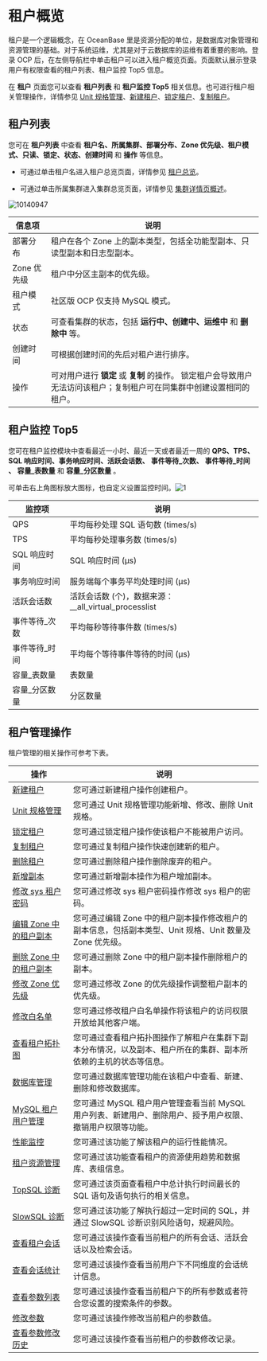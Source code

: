 # 租户概览

租户是一个逻辑概念，在 OceanBase 里是资源分配的单位，是数据库对象管理和资源管理的基础。对于系统运维，尤其是对于云数据库的运维有着重要的影响。登录 OCP 后，在左侧导航栏中单击租户可以进入租户概览页面。页面默认展示登录用户有权限查看的租户列表、租户监控 Top5 信息。

在 **租户** 页面您可以查看 **租户列表** 和 **租户监控 Top5** 相关信息。也可进行租户相关管理操作，详情参见 [Unit 规格管理](../../5.manage-tenants/2.basic-tenant-operations/3.unit-specification-management.md)、[新建租户](../../5.manage-tenants/2.basic-tenant-operations/1.userguide-create-a-tenant.md)、[锁定租户](../../5.manage-tenants/2.basic-tenant-operations/5.locked-tenants.md)、[复制租户](../../5.manage-tenants/2.basic-tenant-operations/6.replication-tenant.md)。

## 租户列表

您可在 **租户列表** 中查看 **租户名、所属集群、部署分布、Zone 优先级、租户模式、只读、锁定、状态、创建时间** 和 **操作** 等信息。

* 可通过单击租户名进入租户总览页面，详情参见 [租户总览](3.overview-of-tenant-details-page.md)。

* 可通过单击所属集群进入集群总览页面，详情参见 [集群详情页概述](../1.cluster-features/3.cluster-overview.md)。

![10140947](https://help-static-aliyun-doc.aliyuncs.com/assets/img/zh-CN/6866914361/p338582.png)

|   信息项    |                                        说明                                         |
|----------|-----------------------------------------------------------------------------------|
| 部署分布     | 租户在各个 Zone 上的副本类型，包括全功能型副本、只读型副本和日志型副本。                                           |
| Zone 优先级 | 租户中分区主副本的优先级。                                                                     |
| 租户模式     | 社区版 OCP 仅支持 MySQL 模式。                                                             |
| 状态       | 可查看集群的状态，包括 **运行中、创建中、运维中** 和 **删除中** 等。                                          |
| 创建时间     | 可根据创建时间的先后对租户进行排序。                                                                |
| 操作       | 可对用户进行 **锁定** 或 **复制** 的操作。 锁定租户会导致用户无法访问该租户；复制租户可在同集群中创建设置相同的租户。 |

## 租户监控 Top5

您可在租户监控模块中查看最近一小时、最近一天或者最近一周的 **QPS、TPS、SQL 响应时间、事务响应时间、活跃会话数、** **事件等待_次数、** **事件等待_时间** **、** **容量_表数量** 和 **容量_分区数量** 。

可单击右上角图标放大图标，也自定义设置监控时间。![1](https://help-static-aliyun-doc.aliyuncs.com/assets/img/zh-CN/1912730261/p265457.png)

|   监控项    |                    说明                    |
|----------|------------------------------------------|
| QPS      | 平均每秒处理 SQL 语句数 (times/s)                 |
| TPS      | 平均每秒处理事务数 (times/s)                      |
| SQL 响应时间 | SQL 响应时间 (μs)                            |
| 事务响应时间   | 服务端每个事务平均处理时间 (μs)                       |
| 活跃会话数    | 活跃会话数 (个)，数据来源：__all_virtual_processlist |
| 事件等待_次数  | 平均每秒等待事件数 (times/s)                      |
| 事件等待_时间  | 平均每个等待事件等待的时间 (μs)                       |
| 容量_表数量   | 表数量                                      |
| 容量_分区数量  | 分区数量                                     |

## 租户管理操作

租户管理的相关操作可参考下表。

|                              操作                               |                               说明                                |
|---------------------------------------------------------------|-----------------------------------------------------------------|
| [新建租户](../../5.manage-tenants/2.basic-tenant-operations/1.userguide-create-a-tenant.md)         | 您可通过新建租户操作创建租户。                                                 |
| [Unit 规格管理](../../5.manage-tenants/2.basic-tenant-operations/3.unit-specification-management.md)      | 您可通过 Unit 规格管理功能新增、修改、删除 Unit 规格。                               |
| [锁定租户](../../5.manage-tenants/2.basic-tenant-operations/5.locked-tenants.md)           | 您可通过锁定租户操作使该租户不能被用户访问。                                          |
| [复制租户](../../5.manage-tenants/2.basic-tenant-operations/6.replication-tenant.md)           | 您可通过复制租户操作快速创建新的租户。                                             |
| [删除租户](../../5.manage-tenants/2.basic-tenant-operations/7.userguide-delete-a-tenant.md)       | 您可通过删除租户操作删除废弃的租户。                                              |
| [新增副本](../../5.manage-tenants/2.basic-tenant-operations/9.add-copy.md)           | 您可通过新增副本操作为租户增加副本。                                              |
| [修改 sys 租户密码](../../5.manage-tenants/2.basic-tenant-operations/10.modify-the-sys-tenant-password.md)    | 您可通过修改 sys 租户密码操作修改 sys 租户的密码。                                  |
| [编辑 Zone 中的租户副本](../../5.manage-tenants/2.basic-tenant-operations/11.edit-the-tenant-copy-in-the-zone.md) | 您可通过编辑 Zone 中的租户副本操作修改租户的副本信息，包括副本类型、Unit 规格、Unit 数量及 Zone 优先级。 |
| [删除 Zone 中的租户副本](../../5.manage-tenants/2.basic-tenant-operations/12.delete-a-replica-of-a-tenant-in-a-private-zone.md) | 您可通过删除 Zone 中的租户副本操作删除租户的副本。                                    |
| [修改 Zone 优先级](../../5.manage-tenants/2.basic-tenant-operations/13.modify-a-zone-priority.md)    | 您可通过修改 Zone 的优先级操作调整租户副本的优先级。                                   |
| [修改白名单](../../5.manage-tenants/2.basic-tenant-operations/14.modify-whitelist.md)          | 您可通过修改租户白名单操作将该租户的访问权限开放给其他客户端。                                 |
| [查看租户拓扑图](../../5.manage-tenants/3.userguide-view-the-tenant-topology.md)       | 您可通过查看租户拓扑图操作了解租户在集群下副本分布情况，以及副本、租户所在的集群、副本所依赖的主机的状态等信息。        |
| [数据库管理](../../5.manage-tenants/5.database-management.md)          | 您可通过数据库管理功能在该租户中查看、新建、删除和修改数据库。                                 |
| [MySQL 租户用户管理](../../5.manage-tenants/6.mysql-tenant-user-management.md)   | 您可通过 MySQL 租户用户管理查看当前 MySQL 用户列表、新建用户、删除用户、授予用户权限、撤销用户权限等功能。    |
| [性能监控](../../5.manage-tenants/8.userguide-performance-monitoring.md)           | 您可通过该功能了解该租户的运行性能情况。                                            |
| [租户资源管理](../../5.manage-tenants/9.tenant-resource-management.md)         | 您可通过该功能查看租户的资源使用趋势和数据库、表组信息。                                    |
| [TopSQL 诊断](../../5.manage-tenants/10.sql-diagnostics/1.userguide-topsql-diagnostics.md)      | 您可通过该页面查看租户中总计执行时间最长的 SQL 语句及语句执行的相关信息。                         |
| [SlowSQL 诊断](../../5.manage-tenants/10.sql-diagnostics/3.slowsql-diagnostics.md)     | 您可通过该功能了解执行超过一定时间的 SQL，并通过 SlowSQL 诊断识别风险语句，规避风险。               |
| [查看租户会话](../../5.manage-tenants/11.session-management/1.view-tenant-sessions.md)         | 您可通过该操作查看当前租户的所有会话、活跃会话以及检索会话。                                  |
| [查看会话统计](../../5.manage-tenants/11.session-management/3.userguide-view-session-statistics.md)         | 您可通过该操作查看当前用户下不同维度的会话统计信息。                                      |
| [查看参数列表](../../5.manage-tenants/12.userguide-parameters/1.userguide-view-the-parameter-list.md)         | 您可通过该操作查看当前租户下的所有参数或者符合您设置的搜索条件的参数。                             |
| [修改参数](../../5.manage-tenants/12.userguide-parameters/2.userguide-modify-parameters.md)           | 您可通过该操作修改当前租户的参数值。                                              |
| [查看参数修改历史](../../5.manage-tenants/12.userguide-parameters/3.uerguide-view-parameter-modification-history.md)       | 您可通过该操作查看当前租户的参数修改记录。                                           |
